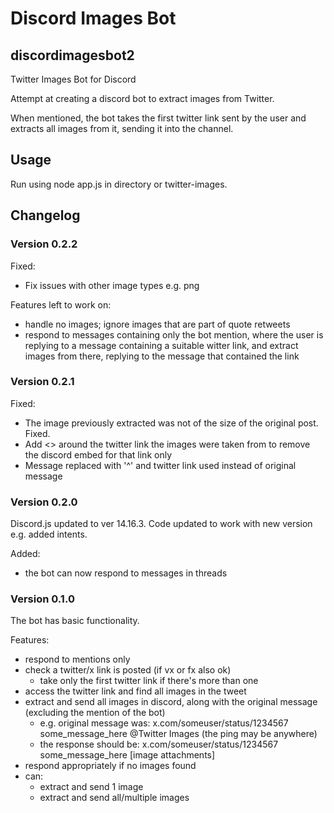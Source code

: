 # Discord Images Bot
## discordimagesbot2

Twitter Images Bot for Discord

Attempt at creating a discord bot to extract images from Twitter.

When mentioned, the bot takes the first twitter link sent by the user and extracts all images from it, sending it into the channel.

## Usage
Run using node app.js in directory or twitter-images.

## Changelog
### Version 0.2.2
Fixed:
- Fix issues with other image types e.g. png

Features left to work on:
- handle no images; ignore images that are part of quote retweets
- respond to messages containing only the bot mention, where the user is replying to a message containing a suitable witter link, and extract images from there, replying to the message that contained the link

### Version 0.2.1
Fixed:
- The image previously extracted was not of the size of the original post. Fixed.
- Add <> around the twitter link the images were taken from to remove the discord embed for that link only
- Message replaced with '^' and twitter link used instead of original message

### Version 0.2.0
Discord.js updated to ver 14.16.3. Code updated to work with new version e.g. added intents.

Added:
- the bot can now respond to messages in threads

### Version 0.1.0
The bot has basic functionality.

Features:
- respond to mentions only
- check a twitter/x link is posted (if vx or fx also ok) 
  - take only the first twitter link if there's more than one
- access the twitter link and find all images in the tweet
- extract and send all images in discord, along with the original message (excluding the mention of the bot)
  - e.g. original message was: x.com/someuser/status/1234567 some_message_here @Twitter Images (the ping may be anywhere)
  - the response should be: x.com/someuser/status/1234567 some_message_here [image attachments]
- respond appropriately if no images found
- can:
  - extract and send 1 image
  - extract and send all/multiple images
